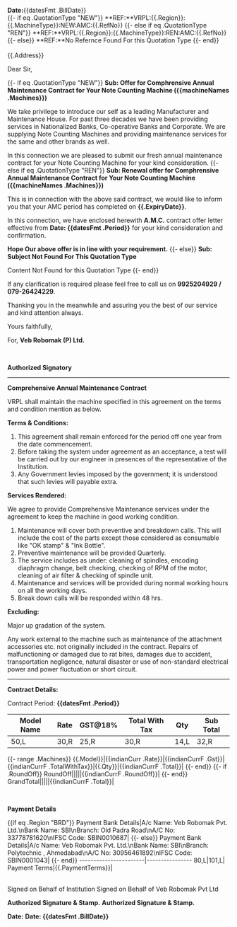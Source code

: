 **Date:**{{datesFmt .BillDate}}
<br/>
{{- if eq .QuotationType "NEW"}}
**REF:**VRPL:{{.Region}}:{{.MachineType}}:NEW:AMC:{{.RefNo}}
{{- else if eq .QuotationType "REN"}}
**REF:**VRPL:{{.Region}}:{{.MachineType}}:REN:AMC:{{.RefNo}}
{{- else}}
**REF:**No Refernce Found For this Quotation Type
{{- end}}
<br/>                          
{{.Address}}

Dear Sir,

{{- if eq .QuotationType "NEW"}}
**Sub: Offer for Comphrensive Annual Maintenance Contract for Your Note Counting Machine ({{machineNames .Machines}})**

We take privilege to introduce our self as a leading Manufacturer and Maintenance House. For past three decades we have been providing services in Nationalized Banks, Co-operative Banks and Corporate. We are supplying Note Counting Machines and providing maintenance services for the same and other brands as well.

In this connection we are pleased to submit our fresh annual maintenance contract for your Note Counting Machine for your kind consideration.
{{- else if eq .QuotationType "REN"}}
**Sub: Renewal offer for Comphrensive Annual Maintenance Contract for Your Note Counting Machine ({{machineNames .Machines}})**

This is in connection with the above said contract, we would like to inform you that your AMC period has completed on **{{.ExpiryDate}}**.

In this connection, we have enclosed herewith **A.M.C.** contract offer letter effective from **Date: {{datesFmt .Period}}** for your kind consideration and confirmation.

**Hope Our above offer is in line with your requirement.**
{{- else}}
**Sub: Subject Not Found For This Quotation Type**

Content Not Found for this Quotation Type
{{- end}}

If any clarification is required please feel free to call us on **9925204929 / 079-26424229**.

Thanking you in the meanwhile and assuring you the best of our service and kind attention always.

Yours faithfully,


For, **Veb Robomak (P) Ltd.**

<br/>

**Authorized Signatory**

---------------------------

**Comprehensive Annual Maintenance Contract**

VRPL shall maintain the machine specified in this agreement on the terms and condition mention as below.

**Terms & Conditions:**

1. This agreement shall remain enforced for the period off one year from the date commencement.
2. Before taking the system under agreement as an acceptance, a test will be carried out by our engineer in presences of the representative of the Institution.
3. Any Government levies imposed by the government; it is understood that such levies will payable extra.

**Services Rendered:**

We agree to provide Comprehensive Maintenance services under the agreement to keep the machine in good working condition.

1. Maintenance will cover both preventive and breakdown calls. This will include the cost of the parts except those considered as consumable like "OK stamp" & "Ink Bottle".
2. Preventive maintenance will be provided Quarterly.
3. The service includes as under: cleaning of spindles, encoding diaphragm change, belt checking, checking of RPM of the motor, cleaning of air filter & checking of spindle unit.
4. Maintenance and services will be provided during normal working hours on all the working days.
5. Break down calls will be responded within 48 hrs.

**Excluding:**

Major up gradation of the system.

Any work external to the machine such as maintenance of the attachment accessories etc. not originally included in the contract. Repairs of malfunctioning or damaged due to rat bites, damages due to accident, transportation negligence, natural disaster or use of non-standard electrical power and power fluctuation or short circuit.

--------------


**Contract Details:**

Contract Period: **{{datesFmt .Period}}**

Model Name|Rate|GST@18%|Total With Tax|Qty|Sub Total|
----------|----|-------|--------------|---|---------|
50,L|30,R|25,R|30,R|14,L|32,R|
{{- range .Machines}}
{{.Model}}|{{indianCurr .Rate}}|{{indianCurrF .Gst}}|{{indianCurrF .TotalWithTax}}|{{.Qty}}|{{indianCurrF .Total}}|
{{- end}}
{{- if .RoundOff}}
RoundOff|||||{{indianCurrF .RoundOff}}|
{{- end}}
GrandTotal|||||{{indianCurrF .Total}}|


<br/>

**Payment Details**

{{if eq .Region "BRD"}}
Payment Bank Details|A/c Name: Veb Robomak Pvt. Ltd.\nBank Name: SBI\nBranch: Old Padra Road\nA/C No: 33778781620\nIFSC Code: SBIN0010687|
{{- else}}
Payment Bank Details|A/c Name: Veb Robomak Pvt. Ltd.\nBank Name: SBI\nBranch: Polytechnic , Ahmedabad\nA/C No: 30956461892\nIFSC Code: SBIN0001043|
{{- end}}
-----------------------|----------------
80,L|101,L|
Payment Terms|{{.PaymentTerms}}|

<br/>
Signed on Behalf of Institution                Signed on Behalf of Veb Robomak Pvt Ltd

<br/>

**Authorized Signature & Stamp.**           **Authorized Signature & Stamp.**

**Date:**                                                       **Date: {{datesFmt .BillDate}}**
